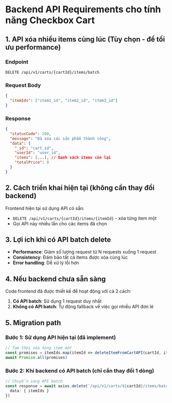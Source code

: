 # Backend API Requirements cho tính năng Checkbox Cart

## 1. API xóa nhiều items cùng lúc (Tùy chọn - để tối ưu performance)

### Endpoint
```
DELETE /api/v1/carts/{cartId}/items/batch
```

### Request Body
```json
{
  "itemIds": ["item1_id", "item2_id", "item3_id"]
}
```

### Response
```json
{
  "statusCode": 200,
  "message": "Đã xóa các sản phẩm thành công",
  "data": {
    "_id": "cart_id",
    "userId": "user_id", 
    "items": [...], // Danh sách items còn lại
    "totalPrice": 0
  }
}
```

## 2. Cách triển khai hiện tại (không cần thay đổi backend)

Frontend hiện tại sử dụng API có sẵn:
- `DELETE /api/v1/carts/{cartId}/items/{itemId}` - xóa từng item một
- Gọi API này nhiều lần cho các items đã chọn

## 3. Lợi ích khi có API batch delete

- **Performance**: Giảm số lượng request từ N requests xuống 1 request
- **Consistency**: Đảm bảo tất cả items được xóa cùng lúc
- **Error handling**: Dễ xử lý lỗi hơn

## 4. Nếu backend chưa sẵn sàng

Code frontend đã được thiết kế để hoạt động với cả 2 cách:
1. **Có API batch**: Sử dụng 1 request duy nhất
2. **Không có API batch**: Tự động fallback về việc gọi nhiều API đơn lẻ

## 5. Migration path

### Bước 1: Sử dụng API hiện tại (đã implement)
```typescript
// Tạm thời xóa từng item một
const promises = itemIds.map(itemId => deleteItemFromCartAPI(cartId, itemId))
await Promise.all(promises)
```

### Bước 2: Khi backend có API batch (chỉ cần thay đổi 1 dòng)
```typescript
// Chuyển sang API batch
const response = await axios.delete(`/api/v1/carts/${cartId}/items/batch`, { 
  data: { itemIds } 
})
```